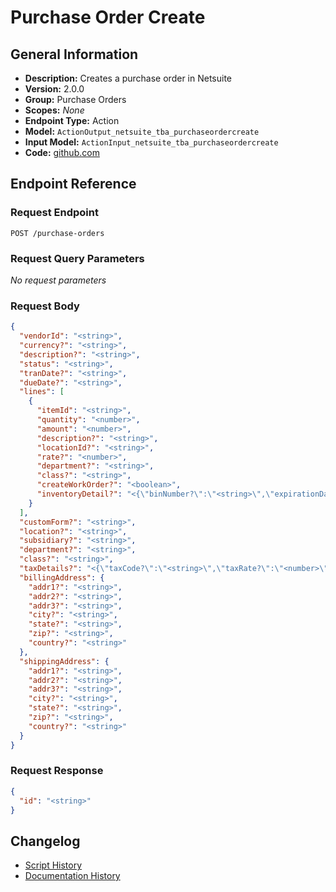 <!-- BEGIN GENERATED CONTENT -->
# Purchase Order Create

## General Information

- **Description:** Creates a purchase order in Netsuite
- **Version:** 2.0.0
- **Group:** Purchase Orders
- **Scopes:** _None_
- **Endpoint Type:** Action
- **Model:** `ActionOutput_netsuite_tba_purchaseordercreate`
- **Input Model:** `ActionInput_netsuite_tba_purchaseordercreate`
- **Code:** [github.com](https://github.com/NangoHQ/integration-templates/tree/main/integrations/netsuite-tba/actions/purchase-order-create.ts)


## Endpoint Reference

### Request Endpoint

`POST /purchase-orders`

### Request Query Parameters

_No request parameters_

### Request Body

```json
{
  "vendorId": "<string>",
  "currency?": "<string>",
  "description?": "<string>",
  "status": "<string>",
  "tranDate?": "<string>",
  "dueDate?": "<string>",
  "lines": [
    {
      "itemId": "<string>",
      "quantity": "<number>",
      "amount": "<number>",
      "description?": "<string>",
      "locationId?": "<string>",
      "rate?": "<number>",
      "department?": "<string>",
      "class?": "<string>",
      "createWorkOrder?": "<boolean>",
      "inventoryDetail?": "<{\"binNumber?\":\"<string>\",\"expirationDate?\":\"<string>\",\"quantity?\":\"<number>\",\"serialNumber?\":\"<string>\",\"toBinNumber?\":\"<string>\"} | <null>>"
    }
  ],
  "customForm?": "<string>",
  "location?": "<string>",
  "subsidiary?": "<string>",
  "department?": "<string>",
  "class?": "<string>",
  "taxDetails?": "<{\"taxCode?\":\"<string>\",\"taxRate?\":\"<number>\"} | <null>>",
  "billingAddress": {
    "addr1?": "<string>",
    "addr2?": "<string>",
    "addr3?": "<string>",
    "city?": "<string>",
    "state?": "<string>",
    "zip?": "<string>",
    "country?": "<string>"
  },
  "shippingAddress": {
    "addr1?": "<string>",
    "addr2?": "<string>",
    "addr3?": "<string>",
    "city?": "<string>",
    "state?": "<string>",
    "zip?": "<string>",
    "country?": "<string>"
  }
}
```

### Request Response

```json
{
  "id": "<string>"
}
```

## Changelog

- [Script History](https://github.com/NangoHQ/integration-templates/commits/main/integrations/netsuite-tba/actions/purchase-order-create.ts)
- [Documentation History](https://github.com/NangoHQ/integration-templates/commits/main/integrations/netsuite-tba/actions/purchase-order-create.md)

<!-- END  GENERATED CONTENT -->

